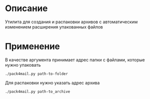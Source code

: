 # Описание

Утилита для создания и распаковки архивов с автоматическим изменением расширения упакованных файлов

# Применение

В качестве аргумента принимает адрес папки с файлами, которые нужно упаковать

	./pack4mail.py path-to-folder

Для распаковки нужно указать адрес архива

	./pack4mail.py path-to_archive
	
